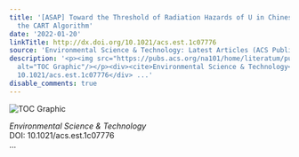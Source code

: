 ```yaml
---
title: '[ASAP] Toward the Threshold of Radiation Hazards of U in Chinese Coal through
  the CART Algorithm'
date: '2022-01-20'
linkTitle: http://dx.doi.org/10.1021/acs.est.1c07776
source: 'Environmental Science & Technology: Latest Articles (ACS Publications)'
description: '<p><img src="https://pubs.acs.org/na101/home/literatum/publisher/achs/journals/content/esthag/0/esthag.ahead-of-print/acs.est.1c07776/20220120/images/medium/es1c07776_0005.gif"
  alt="TOC Graphic"/></p><div><cite>Environmental Science & Technology</cite></div><div>DOI:
  10.1021/acs.est.1c07776</div> ...'
disable_comments: true
---
```

<p><img src="https://pubs.acs.org/na101/home/literatum/publisher/achs/journals/content/esthag/0/esthag.ahead-of-print/acs.est.1c07776/20220120/images/medium/es1c07776_0005.gif" alt="TOC Graphic"/></p><div><cite>Environmental Science & Technology</cite></div><div>DOI: 10.1021/acs.est.1c07776</div> ...